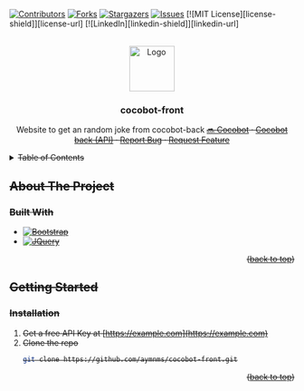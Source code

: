 <a id="readme-top"></a>

[![Contributors][contributors-shield]][contributors-url]
[![Forks][forks-shield]][forks-url]
[![Stargazers][stars-shield]][stars-url]
[![Issues][issues-shield]][issues-url]
[![MIT License][license-shield]][license-url]
[![LinkedIn][linkedin-shield]][linkedin-url]

<!-- PROJECT LOGO -->
<br />
<div align="center">
  <a href="https://github.com/aymnms/cocobot-front">
    <img src="images/logo.png" alt="Logo" width="80" height="80">
  </a>

<h3 align="center">cocobot-front</h3>

  <p align="center">
    Website to get an random joke from cocobot-back
    <a href=""><strike>🔜 Cocobot<strike></a>
    ·
    <a href="https://github.com/aymnms/cocobot-back">Cocobot back (API)</a>
    ·
    <a href="https://github.com/aymnms/cocobot-front/issues/new?labels=bug&template=bug-report---.md">Report Bug</a>
    ·
    <a href="https://github.com/aymnms/cocobot-front/issues/new?labels=enhancement&template=feature-request---.md">Request Feature</a>
  </p>
</div>



<!-- TABLE OF CONTENTS -->
<details>
  <summary>Table of Contents</summary>
  <ol>
    <li>
      <a href="#about-the-project">About The Project</a>
      <ul>
        <li><a href="#built-with">Built With</a></li>
      </ul>
    </li>
    <li>
      <a href="#getting-started">Getting Started</a>
      <ul>
        <li><a href="#installation">Installation</a></li>
      </ul>
    </li>
  </ol>
</details>



<!-- ABOUT THE PROJECT -->
## About The Project

### Built With

* [![Bootstrap][Bootstrap.com]][Bootstrap-url]
* [![JQuery][JQuery.com]][JQuery-url]

<p align="right">(<a href="#readme-top">back to top</a>)</p>

<!-- GETTING STARTED -->
## Getting Started

### Installation

1. Get a free API Key at [https://example.com](https://example.com)
2. Clone the repo
   ```sh
   git clone https://github.com/aymnms/cocobot-front.git
   ```

<p align="right">(<a href="#readme-top">back to top</a>)</p>


<!-- MARKDOWN LINKS & IMAGES -->
<!-- https://www.markdownguide.org/basic-syntax/#reference-style-links -->
[contributors-shield]: https://img.shields.io/github/contributors/aymnms/cocobot-front.svg?style=for-the-badge
[contributors-url]: https://github.com/aymnms/cocobot-front/graphs/contributors
[forks-shield]: https://img.shields.io/github/forks/aymnms/cocobot-front.svg?style=for-the-badge
[forks-url]: https://github.com/aymnms/cocobot-front/network/members
[stars-shield]: https://img.shields.io/github/stars/aymnms/cocobot-front.svg?style=for-the-badge
[stars-url]: https://github.com/aymnms/cocobot-front/stargazers
[issues-shield]: https://img.shields.io/github/issues/aymnms/cocobot-front.svg?style=for-the-badge
[issues-url]: https://github.com/aymnms/cocobot-front/issues
[Bootstrap.com]: https://img.shields.io/badge/Bootstrap-563D7C?style=for-the-badge&logo=bootstrap&logoColor=white
[Bootstrap-url]: https://getbootstrap.com
[JQuery.com]: https://img.shields.io/badge/jQuery-0769AD?style=for-the-badge&logo=jquery&logoColor=white
[JQuery-url]: https://jquery.com 